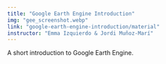 ```yaml
---
title: "Google Earth Engine Introduction"
img: "gee_screenshot.webp"
link: "google-earth-engine-introduction/material"
instructor: "Emma Izquierdo & Jordi Muñoz-Marí"
---
```


A short introduction to Google Earth Engine.
